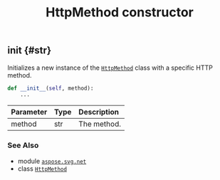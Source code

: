 ﻿---
title: HttpMethod constructor
second_title: Aspose.SVG for Python via .NET API References
description: 
type: docs
weight: 10
url: /python-net/aspose.svg.net/httpmethod/__init__/
is_root: false
---

## __init__ {#str}

Initializes a new instance of the [`HttpMethod`](/svg/python-net/aspose.svg.net/httpmethod) class with a specific HTTP method.



```python
def __init__(self, method):
    ...
```


| Parameter | Type | Description |
| :- | :- | :- |
| method | str | The method. |



### See Also
* module [`aspose.svg.net`](../../)
* class [`HttpMethod`](/svg/python-net/aspose.svg.net/httpmethod)
